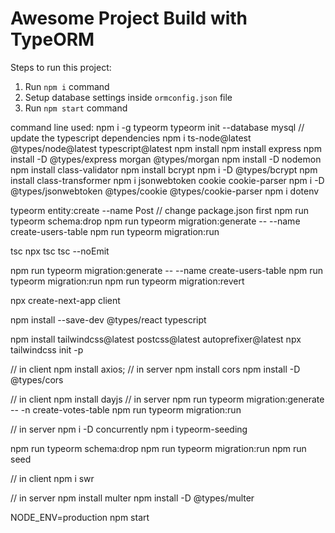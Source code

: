 # Awesome Project Build with TypeORM

Steps to run this project:

1. Run `npm i` command
2. Setup database settings inside `ormconfig.json` file
3. Run `npm start` command

command line used:
npm i -g typeorm
typeorm init --database mysql
// update the typescript dependencies
npm i ts-node@latest @types/node@latest typescript@latest
npm install
npm install express
npm install -D @types/express morgan @types/morgan
npm install -D nodemon
npm install class-validator
npm install bcrypt
npm i -D @types/bcrypt
npm install class-transformer
npm i jsonwebtoken cookie cookie-parser
npm i -D @types/jsonwebtoken @types/cookie @types/cookie-parser
npm i dotenv

typeorm entity:create --name Post
// change package.json first
npm run typeorm schema:drop
npm run typeorm migration:generate -- --name create-users-table
npm run typeorm migration:run

tsc
npx tsc
tsc --noEmit

npm run typeorm migration:generate -- --name create-users-table
npm run typeorm migration:run
npm run typeorm migration:revert

npx create-next-app client

npm install --save-dev @types/react typescript

npm install tailwindcss@latest postcss@latest autoprefixer@latest
npx tailwindcss init -p

// in client
npm install axios;
// in server
npm install cors
npm install -D @types/cors

<!-- 注意， setCookie的时候，需要调整参数，让client信任Server -->

// in client
npm install dayjs
// in server
npm run typeorm migration:generate -- -n create-votes-table
npm run typeorm migration:run

// in server
npm i -D concurrently
npm i typeorm-seeding

npm run typeorm schema:drop
npm run typeorm migration:run
npm run seed

// in client
npm i swr

// in server
npm install multer
npm install -D @types/multer

NODE_ENV=production npm start

